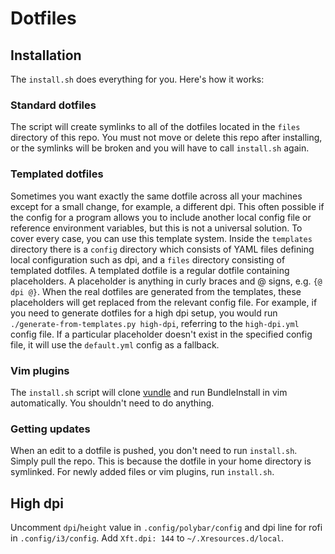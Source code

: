 # Dotfiles
## Installation
The `install.sh` does everything for you. Here's how it works:
### Standard dotfiles
The script will create symlinks to all of the dotfiles located in the `files` directory of this repo. You must not move or delete this repo after installing, or the symlinks will be broken and you will have to call `install.sh` again.
### Templated dotfiles
Sometimes you want exactly the same dotfile across all your machines except for a small change, for example, a different dpi. This often possible if the config for a program allows you to include another local config file or reference environment variables, but this is not a universal solution. To cover every case, you can use this template system. Inside the `templates` directory there is a `config` directory which consists of YAML files defining local configuration such as dpi, and a `files` directory consisting of templated dotfiles. A templated dotfile is a regular dotfile containing placeholders. A placeholder is anything in curly braces and @ signs, e.g. `{@ dpi @}`. When the real dotfiles are generated from the templates, these placeholders will get replaced from the relevant config file. For example, if you need to generate dotfiles for a high dpi setup, you would run `./generate-from-templates.py high-dpi`, referring to the `high-dpi.yml` config file. If a particular placeholder doesn't exist in the specified config file, it will use the `default.yml` config as a fallback.
### Vim plugins
The `install.sh` script will clone [vundle](https://github.com/gmarik/vundle) and run BundleInstall in vim automatically. You shouldn't need to do anything.
### Getting updates
When an edit to a dotfile is pushed, you don't need to run `install.sh`. Simply pull the repo. This is because the dotfile in your home directory is symlinked. For newly added files or vim plugins, run `install.sh`.

## High dpi
Uncomment `dpi`/`height` value in `.config/polybar/config` and dpi line for rofi in `.config/i3/config`. Add `Xft.dpi: 144` to `~/.Xresources.d/local`.
